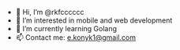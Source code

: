 - 👋 Hi, I’m @rkfcccccc
- 👀 I’m interested in mobile and web development
- 🌱 I’m currently learning Golang
- 📫 Contact me: e.konyk1@gmail.com

<!---
rkfcccccc/rkfcccccc is a ✨ special ✨ repository because its `README.md` (this file) appears on your GitHub profile.
You can click the Preview link to take a look at your changes.
--->
